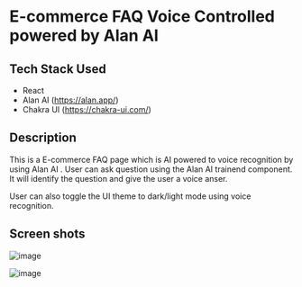 # E-commerce FAQ Voice Controlled powered by Alan AI

## Tech Stack Used

- React
- Alan AI (https://alan.app/)
- Chakra UI (https://chakra-ui.com/)

## Description

This is a E-commerce FAQ page which is AI powered to voice recognition by using Alan AI . User can ask question using the Alan AI trainend component. It will identify the question and give the user a voice anser.

User can also toggle the UI theme to dark/light mode using voice recognition.

## Screen shots

![image](https://user-images.githubusercontent.com/20209497/104410930-f90a7200-552e-11eb-8edb-36296c7204c4.png)

![image](https://user-images.githubusercontent.com/20209497/104410980-18090400-552f-11eb-8fc7-e2262cb63a2f.png)
